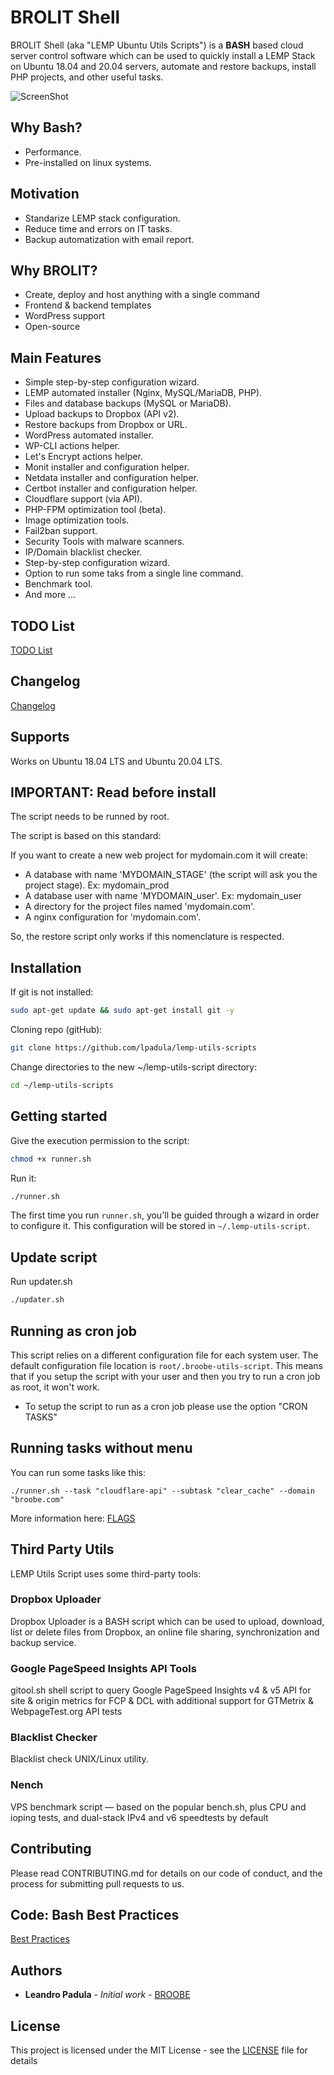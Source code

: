 # BROLIT Shell

BROLIT Shell (aka "LEMP Ubuntu Utils Scripts") is a **BASH** based cloud server control software which can be used to quickly install a LEMP Stack on Ubuntu 18.04 and 20.04 servers, automate and restore backups, install PHP projects, and other useful tasks.

![ScreenShot](./screenshot.jpg)

## Why Bash?

* Performance.
* Pre-installed on linux systems.

## Motivation

* Standarize LEMP stack configuration.
* Reduce time and errors on IT tasks.
* Backup automatization with email report.

## Why BROLIT?

* Create, deploy and host anything with a single command
* Frontend & backend templates
* WordPress support
* Open-source

## Main Features

* Simple step-by-step configuration wizard.
* LEMP automated installer (Nginx, MySQL/MariaDB, PHP).
* Files and database backups (MySQL or MariaDB).
* Upload backups to Dropbox (API v2).
* Restore backups from Dropbox or URL.
* WordPress automated installer.
* WP-CLI actions helper.
* Let's Encrypt actions helper.
* Monit installer and configuration helper.
* Netdata installer and configuration helper.
* Certbot installer and configuration helper.
* Cloudflare support (via API).
* PHP-FPM optimization tool (beta).
* Image optimization tools.
* Fail2ban support.
* Security Tools with malware scanners.
* IP/Domain blacklist checker.
* Step-by-step configuration wizard.
* Option to run some taks from a single line command.
* Benchmark tool.
* And more ...

## TODO List
[TODO List](./docs/TODO.md)

## Changelog
[Changelog](./docs/CHANGELOG.md)

## Supports

Works on Ubuntu 18.04 LTS and Ubuntu 20.04 LTS.

## IMPORTANT: Read before install

The script needs to be runned by root.

The script is based on this standard:

If you want to create a new web project for mydomain.com it will create:
* A database with name 'MYDOMAIN_STAGE' (the script will ask you the project stage). Ex: mydomain_prod
* A database user with name 'MYDOMAIN_user'. Ex: mydomain_user
* A directory for the project files named 'mydomain.com'.
* A nginx configuration for 'mydomain.com'.

So, the restore script only works if this nomenclature is respected.

## Installation

If git is not installed:

```bash
sudo apt-get update && sudo apt-get install git -y
```

Cloning repo (gitHub):

```bash
git clone https://github.com/lpadula/lemp-utils-scripts
```

Change directories to the new ~/lemp-utils-script directory:

```bash
cd ~/lemp-utils-scripts
```

## Getting started

Give the execution permission to the script:

```bash
chmod +x runner.sh
```

Run it:

```bash
./runner.sh
```

The first time you run `runner.sh`, you'll be guided through a wizard in order to configure it. This configuration will be stored in `~/.lemp-utils-script`.

## Update script

Run updater.sh

```bash
./updater.sh
```

## Running as cron job

This script relies on a different configuration file for each system user. The default configuration file location is `root/.broobe-utils-script`.
This means that if you setup the script with your user and then you try to run a cron job as root, it won't work.

* To setup the script to run as a cron job please use the option "CRON TASKS"

## Running tasks without menu

You can run some tasks like this:

```
./runner.sh --task "cloudflare-api" --subtask "clear_cache" --domain "broobe.com"
```

More information here: [FLAGS](./docs/DOC-flags.md)

## Third Party Utils

LEMP Utils Script uses some third-party tools:

### Dropbox Uploader

Dropbox Uploader is a BASH script which can be used to upload, download, list or delete files from Dropbox, an online file sharing, synchronization and backup service.

### Google PageSpeed Insights API Tools

gitool.sh shell script to query Google PageSpeed Insights v4 & v5 API for site & origin metrics for FCP & DCL with additional support for GTMetrix & WebpageTest.org API tests

### Blacklist Checker

Blacklist check UNIX/Linux utility.

### Nench

VPS benchmark script — based on the popular bench.sh, plus CPU and ioping tests, and dual-stack IPv4 and v6 speedtests by default

## Contributing
Please read CONTRIBUTING.md for details on our code of conduct, and the process for submitting pull requests to us.

## Code: Bash Best Practices

[Best Practices](./docs/CODE.md)

## Authors
* **Leandro Padula** - *Initial work* - [BROOBE](https://www.broobe.com)

## License
This project is licensed under the MIT License - see the [LICENSE](./LICENSE) file for details